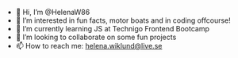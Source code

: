 - 👋 Hi, I’m @HelenaW86
- 👀 I’m interested in fun facts, motor boats and in coding offcourse!
- 🌱 I’m currently learning JS at Technigo Frontend Bootcamp
- 💞️ I’m looking to collaborate on some fun projects
- 📫 How to reach me: helena.wiklund@live.se

<!---
HelenaW86/HelenaW86 is a ✨ special ✨ repository because its `README.md` (this file) appears on your GitHub profile.
You can click the Preview link to take a look at your changes.
--->
